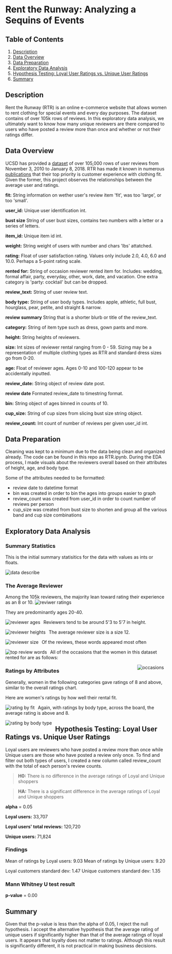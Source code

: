# Rent the Runway: Analyzing a Sequins of Events
## Table of Contents
1. [Description](#description)
2. [Data Overview](#DataOverview)
3. [Data Preparation](#DataPreparation)
4. [Exploratory Data Analysis](#ExploratoryDataAnalysis)
5. [Hypothesis Testing: Loyal User Ratings vs. Unique User Ratings](#HypothesisTesting)
6. [Summary](#Summary)



## Description <a name="description"></a>
Rent the Runway (RTR) is an online e-commerce website that allows women to rent clothing for special events and every day purposes. The dataset contains of over 105k rows of reviews. In this exploratory data analysis, we ultimately want to know how many unique reviewers are there compared to users who have posted a review more than once and whether or not their ratings differ.

## Data Overview <a name="DataOverview"></a>
UCSD has provided a [dataset](https://cseweb.ucsd.edu/~jmcauley/datasets.html#clothing_fit) of over 105,000 rows of user reviews from November 3, 2010 to January 8, 2018. RTR has made it known in numerous [publications](https://digital.hbs.edu/platform-rctom/submission/rent-the-runway-wants-to-predict-your-fashion-choices-and-give-you-a-virtual-closet-will-you-let-them/) that their top priority is customer experience with clothing fit.
Given the former, this project observes the relationships between the average user and ratings.

**fit:** String information on wether user's review item 'fit', was too 'large', or too 'small'.

**user_id:** Unique user identification int.

**bust size** String of user bust sizes, contains two numbers with a letter or a series of letters.

**item_id:** Unique item id int.

**weight:** String weight of users with number and chars 'lbs' attatched.

**rating:** Float of user satisfaction rating. Values only include 2.0, 4.0, 6.0 and 10.0. Perhaps a 5-point rating scale.

**rented for:** String of occasion reviewer rented item for. Includes: wedding, formal affair, party, everyday, other, work, date, and vacation. One extra category is 'party: cocktail' but can be dropped.

**review_text:** String of user review text.

**body type:** String of user body types. Includes apple, athletic, full bust, hourglass, pear, petite, and straight & narrow.

**review summary** String that is a shorter blurb or title of the review_text.

**category:** String of item type such as dress, gown pants and more.

**height:** String heights of reviewers.

**size:** Int sizes of reviewer rental ranging from 0 - 59. Sizing may be a representation of multiple clothing types as RTR and standard dress sizes go from 0-20.

**age:** Float of reviewer ages. Ages 0-10 and 100-120 appear to be accidentally inputted.

**review_date:** String object of review date post.

**review date** Formated review_date to timestring format.

**bin:** String object of ages binned in counts of 10.

**cup_size:** String of cup sizes from slicing bust size string object.

**review_count:** Int count of number of reviews per given user_id int.

## Data Preparation <a name="DataPreparation"></a>
Cleaning was kept to a minimum due to the data being clean and organized already. The code can be found in this repo as RTR.ipynb. During the EDA process, I made visuals about the reviewers overall based on their attributes of height, age, and body type.

Some of the attributes needed to be formatted:
* review date to datetime format
* bin was created in order to bin the ages into groups easier to graph
* review_count was created from user_id in order to count number of reviews per person
* cup_size was created from bust size to shorten and group all the various band and cup size combinations


## Exploratory Data Analysis <a name="ExploratoryDataAnalysis"></a>

### Summary Statistics

This is the initial summary statisitics for the data with values as ints or floats.

![data describe](src/dfdescribe.png)

### The Average Reviewer

Among the 105k reviewers, the majority lean toward rating their experience as an 8 or 10.
![reviwer ratings](src/RatingsOverall.png)

They are predominantly ages 20-40.

<img src="src/ReviewerAges.png"
     alt="reviewer ages"
     style="float: left; margin-right: 10px;" />

Reviewers tend to be around 5'3 to 5'7 in height.

<img src="src/ReviewerHeights.png"
     alt="reviewer heights"
     style="float: left; margin-right: 10px;" />

The average reviewer size is a size 12.

<img src="src/ReviewerSizes.png"
     alt="reviewer size"
     style="float: left; margin-right: 10px;" />


Of the reviews, these words appeared most often

<img src="src/ReviewsWordCloud.png"
     alt="top review words"
     style="float: left; margin-right: 10px;" />

All of the occasions that the women in this dataset rented for are as follows:

<img src="src/occasions.png"
     alt="occasions"
     style="float: right; margin-right: 10px;" />


### Ratings by Attributes
Generally, women in the following categories gave ratings of 8 and above, similar to the overall ratings chart.

Here are women's ratings by how well their rental fit.

<img src="src/Fit-Rating.png"
     alt="rating by fit"
     style="float: left; margin-right: 10px;" />

Again, with ratings by body type, across the board, the average rating is above and 8.

<img src="src/BodyType-Rating.png"
     alt="rating by body type"
     style="float: left; margin-right: 10px;" />


## Hypothesis Testing: Loyal User Ratings vs. Unique User Ratings <a name="HypothesisTesting"></a>

Loyal users are reviewers who have posted a review more than once while Unique users are those who have posted a review only once. To find and filter out both types of users, I created a new column called review_count with the total of each person's review counts.

> **H0:** There is no difference in the average ratings of Loyal and Unique shoppers

> **HA:** There is a significant difference in the average ratings of Loyal and Unique shoppers

**alpha** = 0.05

**Loyal users:** 33,707

**Loyal users' total reviews:** 120,720


**Unique users:** 71,824

### Findings

Mean of ratings by Loyal users: 9.03
Mean of ratings by Unique users: 9.20

Loyal customers standard dev: 1.47
Unique customers standard dev: 1.35

### Mann Whitney U test result

**p-value** = 0.00

## Summary <a name="Summary"></a>

Given that the p-value is less than the alpha of 0.05, I reject the null hypothesis. I accept the alternative hypothesis that the average rating of unique users if significantly higher than that of the average ratings of loyal users. It appears that loyalty does not matter to ratings. Although this result is significantly different, it is not practical in making business decisions.

